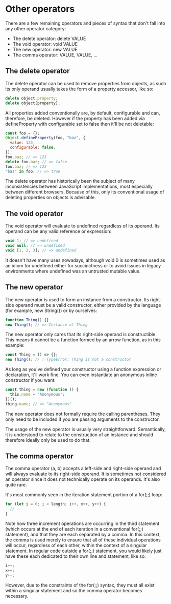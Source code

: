 # Other operators

There are a few remaining operators and pieces of syntax that don't fall into any other operator category:

- The delete operator: delete VALUE
- The void operator: void VALUE
- The new operator: new VALUE
- The comma operator: VALUE, VALUE, ...

## The delete operator

The delete operator can be used to remove properties from objects, as such its only
operand usually takes the form of a property accessor, like so:

```javascript
delete object.property;
delete object[property];
```

All properties added conventionally are, by default, configurable and can, therefore, be deleted. However if the property has been added via defineProperty with configurable set to false then it'll be not deletable:

```javascript
const foo = {};
Object.defineProperty(foo, "baz", {
  value: 123,
  configurable: false,
});
foo.baz; // => 123
delete foo.baz; // => false
foo.baz; // => 123
"baz" in foo; // => true
```

The delete operator has historically been the subject of many inconsistencies between
JavaScript implementations, most especially between different browsers. Because of this,
only its conventional usage of deleting properties on objects is advisable.

## The void operator

The void operator will evaluate to undefined regardless of its operand. Its operand can be
any valid reference or expression:

```javascript
void 1; // => undefined
void null; // => undefined
void [1, 2, 3]; // => undefined
```

It doesn't have many uses nowadays, although void 0 is sometimes used as an idiom
for undefined either for succinctness or to avoid issues in legacy environments
where undefined was an untrusted mutable value.

## The new operator

The new operator is used to form an instance from a constructor. Its right-side operand must
be a valid constructor, either provided by the language (for example, new String()) or by
ourselves:

```javascript
function Thing() {}
new Thing(); // => Instance of Thing
```

The new operator only cares that its right-side operand is constructible. This means it cannot
be a function formed by an arrow function, as in this example:

```javascript
const Thing = () => {};
new Thing(); // ! TypeError: Thing is not a constructor
```

As long as you've defined your constructor using a function expression or declaration, it'll
work fine. You can even instantiate an anonymous inline constructor if you want:

```javascript
const thing = new (function () {
  this.name = "Anonymous";
})();
thing.name; // => "Anonymous"
```

The new operator does not formally require the calling parentheses. They only need to be
included if you are passing arguments to the constructor.

The usage of the new operator is usually very straightforward. Semantically, it is
understood to relate to the construction of an instance and should therefore ideally only be
used to do that.

## The comma operator

The comma operator (a, b) accepts a left-side and right-side operand and will always
evaluate to its right-side operand. It is sometimes not considered an operator since it does
not technically operate on its operands. It's also quite rare.

It's most commonly seen in the iteration statement portion of a for(;;) loop:

```javascript
for (let i = 0; i < length; i++, x++, y++) {
  // ...
}
```

Note how three increment operations are occurring in the third statement (which occurs at
the end of each iteration in a conventional for(;;) statement), and that they are each
separated by a comma. In this context, the comma is used merely to ensure that all of these
individual operations will occur, regardless of each other, within the context of a singular
statement. In regular code outside a for(;;) statement, you would likely just have these
each dedicated to their own line and statement, like so:

```javascript
i++;
x++;
y++;
```

However, due to the constraints of the for(;;) syntax, they must all exist within a
singular statement and so the comma operator becomes necessary.
